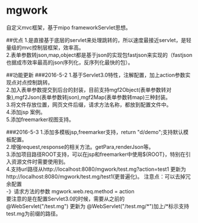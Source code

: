 # mgwork
自定义mvc框架，基于mipo frameworkServlet思想。

##优点
1.是直接基于底层的servlet来处理跳转的，所以速度最接近servlet，是轻量级的mvc控制层框架，效率高。<br/>
2.表单参数转json,map,object都是基于json的实现包fastjson来实现的（fastjson也据成市效率最高的json序列化，反序列化最快的包）。<br/>


##功能更新
###2016-5-2
1.基于Servlet3.0特性，注解配置，加上action参数实现点对点控制跳转。<br/>
2.加入表单参数提交到后台的封装，目前支持mgf2Object(表单参数转对象),mgf2Json(表单参数转json),mgf2Map(表单参数转map)三种封装。<br/>
3.将文件存放位置，网页文件后缀，请求方法名称，都放到配置文件中。<br/>
4.添加jsp 案例。<br/>
5.添加freemarker视图支持。<br/>

###2016-5-3
1.添加多模板jsp,freemarker支持，return "d/demo";支持默认模板配置。<br/>
2.增强request,response的相关方法。getPara,renderJson等。<br/>
3.添加项目路径ROOT支持，可以在jsp和freemarker中使用${ROOT}，特别在引入资源文件时需要使用到。<br/>
4.支持url路径从http://localhost:8080/mgwork/test.mg?action=test1 更新为 http://localhost:8080/mgwork/test.mg/test1(更普遍化)。
注意点：可以去掉冗余配置<br/>
-》请求方法的参数 mgwork.web.req.method = action<br/>
要注意的是在配置Servlet3.0的时候，需要从之前的<br/>
@WebServlet("/test.mg") 更新为 @WebServlet("/test.mg/*")加上/*标示支持test.mg为前缀的路径。
